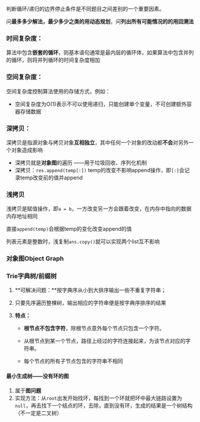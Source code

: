 

判断循环/递归的边界停止条件是不同题目之间差别的一个重要因素。

问**最多多少解法，最少多少之类的用动态规划**，问**列出所有可能情况的的用回溯法**

### 时间复杂度：

算法中包含**嵌套的循环**，则基本语句通常是最内层的循环体，如果算法中包含并列的循环，则将并列循环的时间复杂度相加



### 空间复杂度：

空间复杂度控制算法使用的存储方式，例如：

- 空间复杂度为O(1)表示不可以使用递归，只能创建单个变量，不可创建额外容器存储数据



### 深拷贝：

深拷贝是指源对象与拷贝对象**互相独立**，其中任何一个对象的改动都**不会**对另外一个对象造成影响

* 深拷贝就是**对象图**的遍历 ——用于垃圾回收、序列化机制
* 深拷贝：`res.append(temp[:])` temp的改变不影响append操作，即`[:]`会记录temp改变前的值并append

### 浅拷贝

浅拷贝是赋值操作，即`a = b`，一方改变另一方会跟着改变，在内存中指向的数据内存地址相同

直接`append(temp)`会根据temp的变化改变append的值

列表元素是整数时，浅复制`ans.copy()`就可以实现两个list互不影响



### 对象图Object Graph



### Trie字典树/前缀树

1. **可解决问题：**按字典序从小到大排序输出一些不重复字符串；

2. 只要先序遍历整棵树，输出相应的字符串便是按字典序排序的结果

3. **特点：** 

   - **根节点不包含字符**，除根节点意外每个节点只包含一个字符。

   - 从根节点到某一个节点，路径上经过的字符连接起来，为该节点对应的字符串。

   - 每个节点的所有子节点包含的字符串不相同

#### 最小生成树——没有环的图

1. 属于**图问题**
2. 实现方法：从`root`出发开始找环，每找到一个环就把环中最大链路设置为`null`，再去找下一个结点的环，去除，直到没有环，生成的结果是一个树结构（不一定是二叉树）